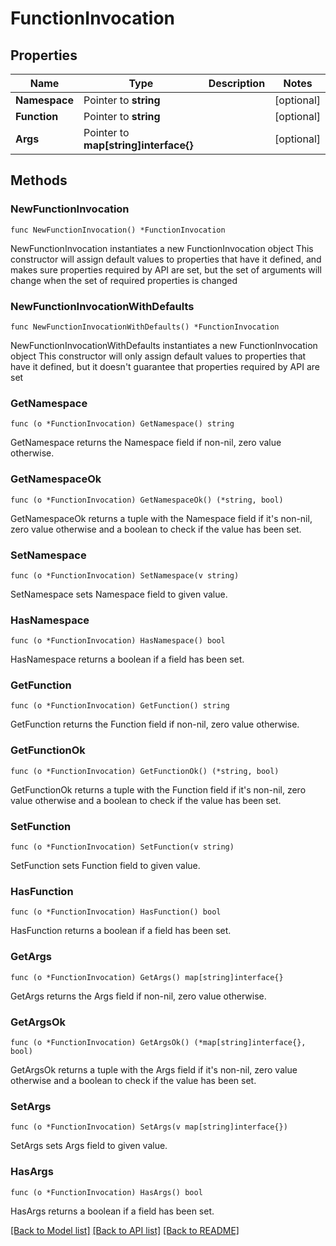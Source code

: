 # FunctionInvocation

## Properties

Name | Type | Description | Notes
------------ | ------------- | ------------- | -------------
**Namespace** | Pointer to **string** |  | [optional] 
**Function** | Pointer to **string** |  | [optional] 
**Args** | Pointer to **map[string]interface{}** |  | [optional] 

## Methods

### NewFunctionInvocation

`func NewFunctionInvocation() *FunctionInvocation`

NewFunctionInvocation instantiates a new FunctionInvocation object
This constructor will assign default values to properties that have it defined,
and makes sure properties required by API are set, but the set of arguments
will change when the set of required properties is changed

### NewFunctionInvocationWithDefaults

`func NewFunctionInvocationWithDefaults() *FunctionInvocation`

NewFunctionInvocationWithDefaults instantiates a new FunctionInvocation object
This constructor will only assign default values to properties that have it defined,
but it doesn't guarantee that properties required by API are set

### GetNamespace

`func (o *FunctionInvocation) GetNamespace() string`

GetNamespace returns the Namespace field if non-nil, zero value otherwise.

### GetNamespaceOk

`func (o *FunctionInvocation) GetNamespaceOk() (*string, bool)`

GetNamespaceOk returns a tuple with the Namespace field if it's non-nil, zero value otherwise
and a boolean to check if the value has been set.

### SetNamespace

`func (o *FunctionInvocation) SetNamespace(v string)`

SetNamespace sets Namespace field to given value.

### HasNamespace

`func (o *FunctionInvocation) HasNamespace() bool`

HasNamespace returns a boolean if a field has been set.

### GetFunction

`func (o *FunctionInvocation) GetFunction() string`

GetFunction returns the Function field if non-nil, zero value otherwise.

### GetFunctionOk

`func (o *FunctionInvocation) GetFunctionOk() (*string, bool)`

GetFunctionOk returns a tuple with the Function field if it's non-nil, zero value otherwise
and a boolean to check if the value has been set.

### SetFunction

`func (o *FunctionInvocation) SetFunction(v string)`

SetFunction sets Function field to given value.

### HasFunction

`func (o *FunctionInvocation) HasFunction() bool`

HasFunction returns a boolean if a field has been set.

### GetArgs

`func (o *FunctionInvocation) GetArgs() map[string]interface{}`

GetArgs returns the Args field if non-nil, zero value otherwise.

### GetArgsOk

`func (o *FunctionInvocation) GetArgsOk() (*map[string]interface{}, bool)`

GetArgsOk returns a tuple with the Args field if it's non-nil, zero value otherwise
and a boolean to check if the value has been set.

### SetArgs

`func (o *FunctionInvocation) SetArgs(v map[string]interface{})`

SetArgs sets Args field to given value.

### HasArgs

`func (o *FunctionInvocation) HasArgs() bool`

HasArgs returns a boolean if a field has been set.


[[Back to Model list]](../README.md#documentation-for-models) [[Back to API list]](../README.md#documentation-for-api-endpoints) [[Back to README]](../README.md)


